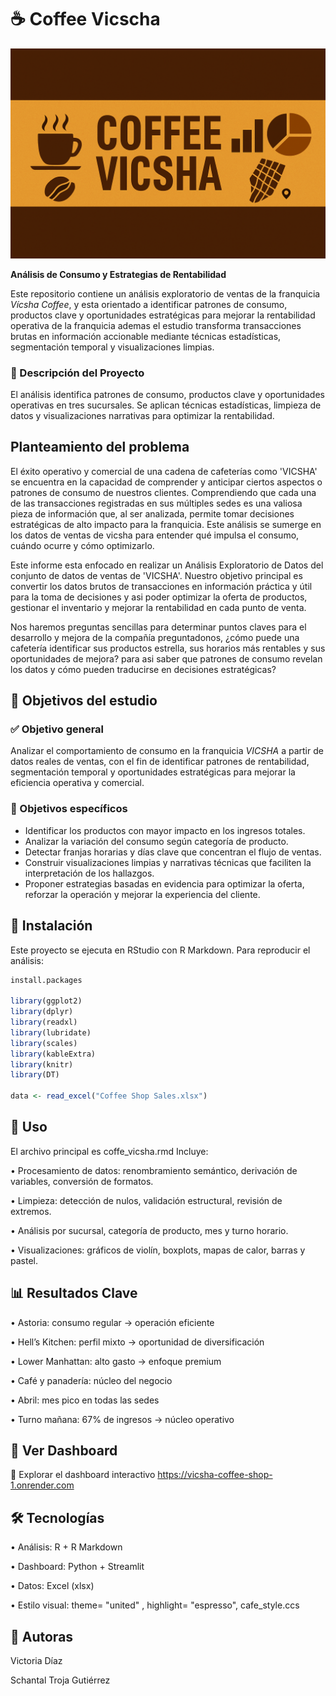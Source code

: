# ☕ Coffee Vicscha

<p align="center">
  <img src="portadaoficial.png" alt="Coffee Vicsha Banner" width="800">
</p>


**Análisis de Consumo y Estrategias de Rentabilidad**

Este repositorio contiene un análisis exploratorio de ventas de la franquicia *Vícsha Coffee*, y esta orientado a identificar patrones de consumo, productos clave y oportunidades estratégicas para mejorar la rentabilidad operativa de la franquicia ademas el estudio transforma transacciones brutas en información accionable mediante técnicas estadísticas, segmentación temporal y visualizaciones limpias.

### 📖 Descripción del Proyecto

El análisis identifica patrones de consumo, productos clave y oportunidades operativas en tres sucursales. Se aplican técnicas estadísticas, limpieza de datos y visualizaciones narrativas para optimizar la rentabilidad.

##  Planteamiento del problema

El éxito operativo y comercial de una cadena de cafeterías como 'VICSHA'  se encuentra en la capacidad de comprender y anticipar ciertos aspectos o  patrones de consumo de nuestros clientes. Comprendiendo que cada una de las transacciones registradas en sus múltiples sedes es una valiosa pieza de información que, al ser analizada, permite tomar decisiones estratégicas de alto impacto para la franquicia. Este análisis se sumerge en los datos de ventas de vicsha para entender qué impulsa el consumo, cuándo ocurre y cómo optimizarlo.

Este informe esta enfocado en realizar un Análisis Exploratorio de Datos del conjunto de datos de ventas de 'VICSHA'. Nuestro objetivo principal es convertir los datos brutos de transacciones en información práctica y útil para la toma de decisiones y asi poder optimizar la oferta de productos, gestionar el inventario y mejorar la rentabilidad en cada punto de venta.

Nos haremos preguntas sencillas para determinar puntos claves para el desarrollo y mejora de la compañía preguntadonos, ¿cómo puede una cafetería identificar sus productos estrella, sus horarios más rentables y sus oportunidades de mejora? para asi saber que  patrones de consumo revelan los datos y cómo pueden traducirse en decisiones estratégicas?

## 🎯 Objetivos del estudio

### ✅ Objetivo general

Analizar el comportamiento de consumo en la franquicia *VICSHA* a partir de datos reales de ventas, con el fin de identificar patrones de rentabilidad, segmentación temporal y oportunidades estratégicas para mejorar la eficiencia operativa y comercial.

### 📌 Objetivos específicos

- Identificar los productos con mayor impacto en los ingresos totales.
- Analizar la variación del consumo según categoría de producto.
- Detectar franjas horarias y días clave que concentran el flujo de ventas.
- Construir visualizaciones limpias y narrativas técnicas que faciliten la interpretación de los hallazgos.
- Proponer estrategias basadas en evidencia para optimizar la oferta, reforzar la operación y mejorar la experiencia del cliente.
## 🚀 Instalación


Este proyecto se ejecuta en RStudio con R Markdown. Para reproducir el análisis:

```r
install.packages

library(ggplot2)
library(dplyr)
library(readxl)
library(lubridate)
library(scales)
library(kableExtra)
library(knitr)
library(DT)

data <- read_excel("Coffee Shop Sales.xlsx")
```

## 🧪 Uso

El archivo principal es coffe_vicsha.rmd  Incluye:

• 	Procesamiento de datos: renombramiento semántico, derivación de variables, conversión de formatos.

• 	Limpieza: detección de nulos, validación estructural, revisión de extremos.

• 	Análisis por sucursal, categoría de producto, mes y turno horario.

• 	Visualizaciones: gráficos de violín, boxplots, mapas de calor, barras y pastel.

## 📊 Resultados Clave

• 	Astoria: consumo regular → operación eficiente

• 	Hell’s Kitchen: perfil mixto → oportunidad de diversificación

• 	Lower Manhattan: alto gasto → enfoque premium

• 	Café y panadería: núcleo del negocio

• 	Abril: mes pico en todas las sedes

• 	Turno mañana: 67% de ingresos → núcleo operativo

## 📸 Ver Dashboard

🔗 Explorar el dashboard interactivo  https://vicsha-coffee-shop-1.onrender.com

## 🛠️ Tecnologías

• 	Análisis: R + R Markdown

• 	Dashboard: Python + Streamlit 

• 	Datos: Excel (xlsx)

• 	Estilo visual: theme= "united" , highlight= "espresso", cafe_style.ccs

## 👥 Autoras

Victoria Díaz

Schantal Troja Gutiérrez 


